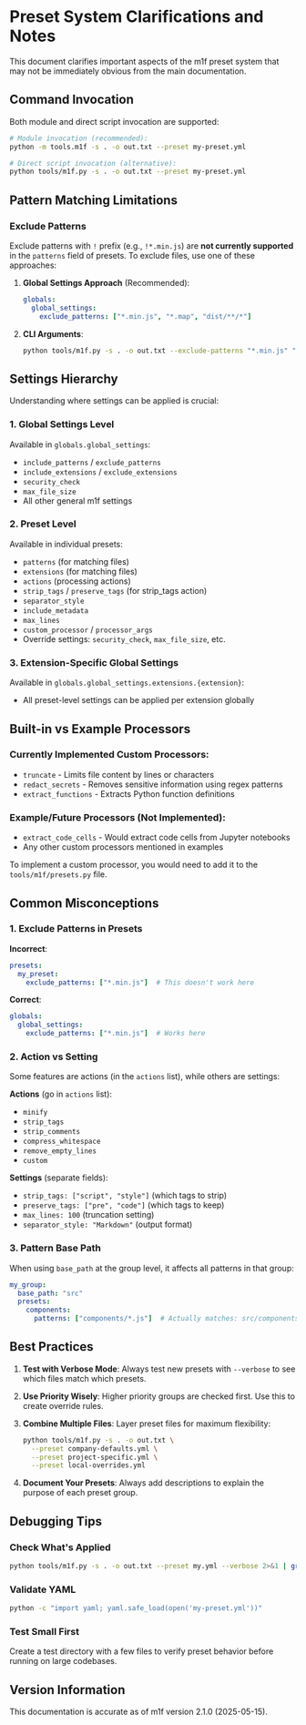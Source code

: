 # Preset System Clarifications and Notes

This document clarifies important aspects of the m1f preset system that may not be immediately obvious from the main documentation.

## Command Invocation

Both module and direct script invocation are supported:
```bash
# Module invocation (recommended):
python -m tools.m1f -s . -o out.txt --preset my-preset.yml

# Direct script invocation (alternative):
python tools/m1f.py -s . -o out.txt --preset my-preset.yml
```

## Pattern Matching Limitations

### Exclude Patterns
Exclude patterns with `!` prefix (e.g., `!*.min.js`) are **not currently supported** in the `patterns` field of presets. To exclude files, use one of these approaches:

1. **Global Settings Approach** (Recommended):
   ```yaml
   globals:
     global_settings:
       exclude_patterns: ["*.min.js", "*.map", "dist/**/*"]
   ```

2. **CLI Arguments**:
   ```bash
   python tools/m1f.py -s . -o out.txt --exclude-patterns "*.min.js" "*.map"
   ```

## Settings Hierarchy

Understanding where settings can be applied is crucial:

### 1. Global Settings Level
Available in `globals.global_settings`:
- `include_patterns` / `exclude_patterns`
- `include_extensions` / `exclude_extensions`
- `security_check`
- `max_file_size`
- All other general m1f settings

### 2. Preset Level
Available in individual presets:
- `patterns` (for matching files)
- `extensions` (for matching files)
- `actions` (processing actions)
- `strip_tags` / `preserve_tags` (for strip_tags action)
- `separator_style`
- `include_metadata`
- `max_lines`
- `custom_processor` / `processor_args`
- Override settings: `security_check`, `max_file_size`, etc.

### 3. Extension-Specific Global Settings
Available in `globals.global_settings.extensions.{extension}`:
- All preset-level settings can be applied per extension globally

## Built-in vs Example Processors

### Currently Implemented Custom Processors:
- `truncate` - Limits file content by lines or characters
- `redact_secrets` - Removes sensitive information using regex patterns
- `extract_functions` - Extracts Python function definitions

### Example/Future Processors (Not Implemented):
- `extract_code_cells` - Would extract code cells from Jupyter notebooks
- Any other custom processors mentioned in examples

To implement a custom processor, you would need to add it to the `tools/m1f/presets.py` file.

## Common Misconceptions

### 1. Exclude Patterns in Presets
**Incorrect**:
```yaml
presets:
  my_preset:
    exclude_patterns: ["*.min.js"]  # This doesn't work here
```

**Correct**:
```yaml
globals:
  global_settings:
    exclude_patterns: ["*.min.js"]  # Works here
```

### 2. Action vs Setting
Some features are actions (in the `actions` list), while others are settings:

**Actions** (go in `actions` list):
- `minify`
- `strip_tags`
- `strip_comments`
- `compress_whitespace`
- `remove_empty_lines`
- `custom`

**Settings** (separate fields):
- `strip_tags: ["script", "style"]` (which tags to strip)
- `preserve_tags: ["pre", "code"]` (which tags to keep)
- `max_lines: 100` (truncation setting)
- `separator_style: "Markdown"` (output format)

### 3. Pattern Base Path
When using `base_path` at the group level, it affects all patterns in that group:

```yaml
my_group:
  base_path: "src"
  presets:
    components:
      patterns: ["components/*.js"]  # Actually matches: src/components/*.js
```

## Best Practices

1. **Test with Verbose Mode**: Always test new presets with `--verbose` to see which files match which presets.

2. **Use Priority Wisely**: Higher priority groups are checked first. Use this to create override rules.

3. **Combine Multiple Files**: Layer preset files for maximum flexibility:
   ```bash
   python tools/m1f.py -s . -o out.txt \
     --preset company-defaults.yml \
     --preset project-specific.yml \
     --preset local-overrides.yml
   ```

4. **Document Your Presets**: Always add descriptions to explain the purpose of each preset group.

## Debugging Tips

### Check What's Applied
```bash
python tools/m1f.py -s . -o out.txt --preset my.yml --verbose 2>&1 | grep "Applying preset"
```

### Validate YAML
```bash
python -c "import yaml; yaml.safe_load(open('my-preset.yml'))"
```

### Test Small First
Create a test directory with a few files to verify preset behavior before running on large codebases.

## Version Information

This documentation is accurate as of m1f version 2.1.0 (2025-05-15).
